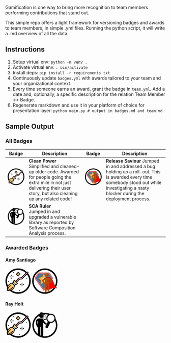 Gamification is one way to bring more recognition to team members performing contributions that stand out.

This simple repo offers a light framework for versioning badges and awards to team members, in simple .yml files.
Running the python script, it will write a .md overview of all the data.

## Instructions


1. Setup virtual env: `python -m venv .`
1. Activate virtual env: `. bin/activate`
1. Install deps: `pip install -r requirements.txt`
1. Continuously update `badges.yml` with awards tailored to your team and your organizational context.
1. Every time someone earns an award, grant the badge in `team.yml`. Add a date and, optionally, a specific description for the relation Team Member <-> Badge.
1. Regenerate markdown and use it in your platform of choice for presentation layer: `python main.py # output in badges.md and team.md`

## Sample Output

### All Badges

|  Badge | Description |  Badge | Description |
|---|----|-----|------------------------------------------------------------------------------------------------------------------------------------------------------------------------|
| ![Clean Power](badges-img/broom.png "Simplified and cleaned-up older code")  | **Clean Power** <br> Simplified and cleaned-up older code. Awarded for people going the extra mile in not just delivering their user story, but also cleaning up any related code! | ![Release Saviour](badges-img/super-hero.png "Simplified and cleaned-up older code") | **Release Saviour** Jumped in and addressed a bug holding up a roll-out. This is awarded every time somebody stood out while investigating a nasty blocker during the deployment process.  |
| ![SCA Ruler](badges-img/sca.png "Addressed a vulnerability as reported by SCA.")  | **SCA Ruler** <br> Jumped in and upgraded a vulnerable library as reported by Software Composition Analysis process. |  | |

### Awarded Badges

#### Amy Santiago

<img src="badges-img/broom.png" title="Earned 2024-06-11: Removed all the legacy of user session logic in old stack modules." width="80">
<img src="badges-img/super-hero.png" title="Earned 2024-03-04: Saved the day when figuring out the traffic spikes on Offers Service when releasing the new checkout page." width="80">

#### Ray Holt

<img src="badges-img/broom.png" title="Earned 2024-06-11: Removed deprecated methods in application state manager" width="80">
<img src="badges-img/sca.png" title="Earned 2024-06-18: Found that old project still using the vulnerable 2.15.0 Log4J" width="80">

